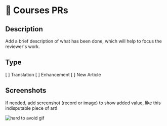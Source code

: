 # 🤘 Courses PRs

## Description

Add a brief description of what has been done, which will help to focus the reviewer's work.

## Type

[ ] Translation
[ ] Enhancement
[ ] New Article

## Screenshots

If needed, add screenshot (record or image) to show added value, like this indisputable piece of art!

![hard to avoid gif](https://media1.giphy.com/media/5yLgocm86JXFSU8pgFq/giphy.gif?cid=ecf05e47mrwtgqnf5qc9oiqoa8ftyziqgyutwszl6cyzvdqz&rid=giphy.gif&ct=g)
